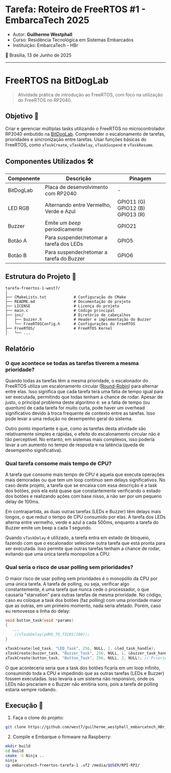 # Tarefa: Roteiro de FreeRTOS #1 - EmbarcaTech 2025

- Autor: **Guilherme Westphall**
- Curso: Residência Tecnológica em Sistemas Embarcados
- Instituição: EmbarcaTech - HBr

📍 Brasília, 13 de Junho de 2025

---

# FreeRTOS na BitDogLab

> Atividade prática de introdução ao FreeRTOS, com foco na utilização do FreeRTOS no RP2040.

## Objetivo 🎯

Criar e gerenciar múltiplas tasks utilizando o FreeRTOS no microcontrolador RP2040 embutido na [BitDogLab](https://github.com/BitDogLab/BitDogLab). Compreender o escalonamento de tarefas, prioridades e sincronização entre tarefas. Usar funções básicas do FreeRTOS, como `xTaskCreate`, `vTaskDelay`, `vTaskSuspend` e `vTaskResume`. 

## Componentes Utilizados 🛠️

| Componente | Descrição                                 | Pinagem                          |
| ---------- | ----------------------------------------- | -------------------------------- |
| BitDogLab  | Placa de desenvolvimento com RP2040       | -                                |
| LED RGB    | Alternando entre Vermelho, Verde e Azul   | GPIO11 (G) GPIO12 (B) GPIO13 (R) |
| Buzzer     | Emite um *beep* periodicamente            | GPIO21                           |
| Botão A    | Para suspender/retomar a tarefa dos LEDs  | GPIO5                            |
| Botão B    | Para suspender/retomar a tarefa do Buzzer | GPIO6                            |

## Estrutura do Projeto 📂

```
tarefa-freertos-1-west7/
│
├── CMakeLists.txt            # Configuração do CMake
├── README.md                 # Documentação do projeto
├── LICENSE                   # Licença do projeto
├── main.c                    # Código principal
├── inc/                      # Diretório de cabeçalhos    
│   ├── buzzer.h              # Header e implementação do Buzzer
│   └── FreeRTOSConfig.h      # Configurações do FreeRTOS
├── FreeRTOS/                 # FreeRTOS Kernel
│   └── ...
```

## Relatório 

### O que acontece se todas as tarefas tiverem a mesma prioridade?

Quando todas as tarefas têm a mesma prioridade, o escalonador do FreeRTOS utiliza um escalonamento circular ([Round-Robin](https://pt.wikipedia.org/wiki/Round-robin)) para alternar entre elas. Isso significa que cada tarefa terá uma fatia de tempo igual para ser executada, permitindo que todas tenham a chance de rodar. Apesar de justo, o principal problema deste algoritmo é: se a fatia de tempo (ou *quantum*) de cada tarefa for muito curta, pode haver um overhead significativo devido à troca frequente de contexto entre as tarefas. Isso pode levar a uma redução no desempenho geral do sistema. 

Outro ponto importante é que, como as tarefas desta atividade são relativamente simples e rápidas, o efeito do escalonamento circular não é tão perceptível. No entanto, em sistemas mais complexos, isso poderia levar a um aumento no tempo de resposta e na latência (queda de desempenho significativa).


### Qual tarefa consome mais tempo de CPU?

A tarefa que consome mais tempo de CPU é aquela que executa operações mais demoradas ou que tem um loop contínuo sem delays significativos. No caso deste projeto, a tarefa que se encaixa com essa descrição é a task dos botões, pois ela está quase que constantemente verificando o estado dos botões e realizando ações com base nisso, a não ser por um pequeno delay de 100ms.

Em contrapartida, as duas outras tarefas (LEDs e Buzzer) têm delays mais longos, o que reduz o tempo de CPU consumido por elas. A tarefa dos LEDs alterna entre vermelho, verde e azul a cada 500ms, enquanto a tarefa do Buzzer emite um beep a cada 1 segundo.

Quando `vTaskDelay` é utilizado, a tarefa entra em estado de bloqueio, fazendo com que o escalonador selecione outra tarefa que está pronta para ser executada. Isso permite que outras tarefas tenham a chance de rodar, evitando que uma única tarefa monopolize a CPU.   

### Qual seria o risco de usar polling sem prioridades?

O maior risco de usar polling sem prioridades é o monopólio da CPU por uma única tarefa. A tarefa de polling, ou seja, verificar algo constantemente, é uma tarefa que nunca cede o processador, o que causaria "starvation" para outras tarefas de mesma prioridade. No código, caso eu coloque a task dos botões (faz polling) com uma prioridade maior que as outras, em um primeiro momento, nada seria afetado. Porém, caso eu removesse a linha do delay:

```c
void button_task(void *params)
{
   ...
    //vTaskDelay(pdMS_TO_TICKS(100));
}

xTaskCreate(led_task, "LED_Task", 256, NULL, 1, &led_task_handle);
xTaskCreate(buzzer_task, "Buzzer_Task", 256, NULL, 1, &buzzer_task_handle);
xTaskCreate(button_task, "Button_Task", 256, NULL, 2, NULL); // Prioridade maior
```
O que aconteceria seria que a task dos botões ficaria em um loop infinito, consumindo toda a CPU e impedindo que as outras tarefas (LEDs e Buzzer) fossem executadas. Isso levaria a um sistema não responsivo, onde os LEDs não piscariam e o Buzzer não emitiria sons, pois a tarefa de polling estaria sempre rodando.



## Execução 🧪

1. Faça o clone do projeto:

```bash
git clone https://github.com/west7/guilherme_westphall_embarcatech_HBr_2025.git
```

2. Compile e Embarque o firmware na Raspberry:

```bash
mkdir build
cd build
cmake -G Ninja ..
ninja
cp embarcatech-freertos-tarefa-1 .uf2 /media/$USER/RPI-RP2/
```